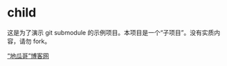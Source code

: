 # child
这是为了演示 git submodule 的示例项目。本项目是一个“子项目”。没有实质内容，请勿 fork。


[“地瓜哥”博客网](http://www.diguage.com/)
